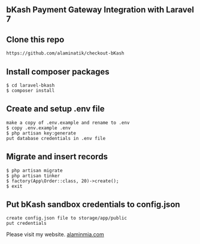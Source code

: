 ## bKash Payment Gateway Integration with Laravel 7

## Clone this repo
```
https://github.com/alaminatik/checkout-bKash
```

## Install composer packages
```
$ cd laravel-bkash
$ composer install
```

## Create and setup .env file
```
make a copy of .env.example and rename to .env
$ copy .env.example .env
$ php artisan key:generate
put database credentials in .env file
```

## Migrate and insert records
```
$ php artisan migrate
$ php artisan tinker
$ factory(App\Order::class, 20)->create();
$ exit
```

## Put bKash sandbox credentials to config.json
```
create config.json file to storage/app/public
put credentials

```


Please visit my website.
[alaminmia.com](https://alaminmia.com) 
